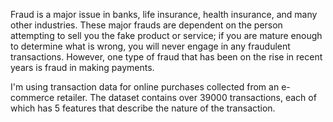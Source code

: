 Fraud is a major issue in banks, life insurance, health insurance, and many other industries. These major frauds are dependent on the person attempting to sell you the fake product or service; if you are mature enough to determine what is wrong, you will never engage in any fraudulent transactions. However, one type of fraud that has been on the rise in recent years is fraud in making payments.

I'm using transaction data for online purchases collected from an e-commerce retailer. The dataset contains over 39000 transactions, each of which has 5 features that describe the nature of the transaction.
